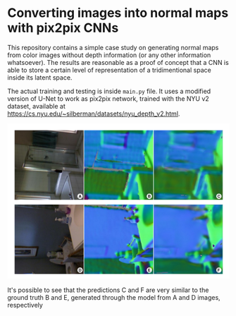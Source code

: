 # Converting images into normal maps with pix2pix CNNs

This repository contains a simple case study on generating normal maps from color images without depth information (or any other information whatsoever).
The results are reasonable as a proof of concept that a CNN is able to store a certain level of representation of a tridimentional space inside its latent space.

The actual training and testing is inside `main.py` file. It uses a modified version of U-Net to work as pix2pix network, trained with the NYU v2 dataset, available at https://cs.nyu.edu/~silberman/datasets/nyu_depth_v2.html.

![Result image](https://github.com/alissone/normal_maps_pix2pix/blob/main/result_sample.png?raw=true)

It's possible to see that the predictions C and F are very similar to the ground truth B and E, generated through the model from A and D images, respectively
